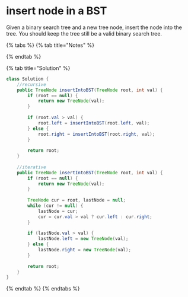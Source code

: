 # insert node in a BST

Given a binary search tree and a new tree node, insert the node into the tree. You should keep the tree still be a valid binary search tree.

{% tabs %}
{% tab title="Notes" %}

{% endtab %}

{% tab title="Solution" %}
```java
class Solution {
    //recursive
    public TreeNode insertIntoBST(TreeNode root, int val) {
        if (root == null) {
            return new TreeNode(val);
        }
        
        if (root.val > val) {
            root.left = insertIntoBST(root.left, val);
        } else {
            root.right = insertIntoBST(root.right, val);
        }
        
        return root;
    }
    
    //iterative
    public TreeNode insertIntoBST(TreeNode root, int val) {
        if (root == null) {
            return new TreeNode(val);
        }
        
        TreeNode cur = root, lastNode = null;
        while (cur != null) {
            lastNode = cur;
            cur = cur.val > val ? cur.left : cur.right;
        }
        
        if (lastNode.val > val) {
            lastNode.left = new TreeNode(val);
        } else {
            lastNode.right = new TreeNode(val);
        }
        
        return root;
    }
}
```
{% endtab %}
{% endtabs %}

